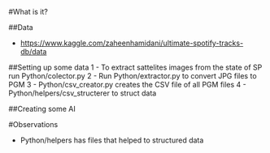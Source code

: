 #What is it?

##Data
- https://www.kaggle.com/zaheenhamidani/ultimate-spotify-tracks-db/data

##Setting up some data
1 - To extract sattelites images from the state of SP run Python/colector.py
2 - Run Python/extractor.py to convert JPG files to PGM
3 - Python/csv_creator.py creates the CSV file of all PGM files
4 - Python/helpers/csv_structerer to struct data

##Creating some AI

#Observations
- Python/helpers has files that helped to structured data